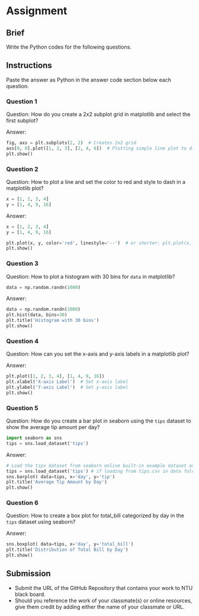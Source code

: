 # Assignment

## Brief

Write the Python codes for the following questions.

## Instructions

Paste the answer as Python in the answer code section below each question.

### Question 1

Question: How do you create a 2x2 subplot grid in matplotlib and select the first subplot?

Answer:

```python
fig, axs = plt.subplots(2, 2)  # Creates 2x2 grid
axs[0, 0].plot([1, 2, 3], [2, 4, 6])  # Plotting simple line plot to display some output
plt.show()

```

### Question 2

Question: How to plot a line and set the color to red and style to dash in a matplotlib plot?

```python
x = [1, 2, 3, 4]
y = [1, 4, 9, 16]
```

Answer:

```python
x = [1, 2, 3, 4]
y = [1, 4, 9, 16]

plt.plot(x, y, color='red', linestyle='--')  # or shorter: plt.plot(x, y, 'r--')
plt.show()

```

### Question 3

Question: How to plot a histogram with 30 bins for `data` in matplotlib?

```python
data = np.random.randn(1000)
```

Answer:

```python
data = np.random.randn(1000)
plt.hist(data, bins=30)
plt.title('Histogram with 30 bins')
plt.show()

```

### Question 4

Question: How can you set the x-axis and y-axis labels in a matplotlib plot?

Answer:

```python
plt.plot([1, 2, 3, 4], [1, 4, 9, 16])
plt.xlabel('X-axis Label')  # Set x-axis label
plt.ylabel('Y-axis Label')  # Set y-axis label
plt.show()

```

### Question 5

Question: How do you create a bar plot in seaborn using the `tips` dataset to show the average tip amount per day?

```python
import seaborn as sns
tips = sns.load_dataset('tips')
```

Answer:

```python
# Load the tips dataset from seaborn online built-in example dataset and create a bar plot showing average tip by day
tips = sns.load_dataset('tips') # if loading from tips.csv in data folder, tips = pd.read_csv('../data/tips.csv')
sns.barplot( data=tips, x='day', y='tip')
plt.title('Average Tip Amount by Day')
plt.show()
```

### Question 6

Question: How to create a box plot for total_bill categorized by day in the `tips` dataset using seaborn?

Answer:

```python
sns.boxplot( data=tips, x='day', y='total_bill')
plt.title('Distribution of Total Bill by Day')
plt.show()

```

## Submission

- Submit the URL of the GitHub Repository that contains your work to NTU black board.
- Should you reference the work of your classmate(s) or online resources, give them credit by adding either the name of your classmate or URL.
